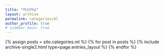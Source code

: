 ```yaml
---
title: "머신러닝"
layout: archive
permalink: categories/ml
author_profile: true
# sidebar_main: true
---
```



{% assign posts = site.categories.ml %}
{% for post in posts %} {% include archive-single2.html type=page.entries_layout %} {% endfor %}